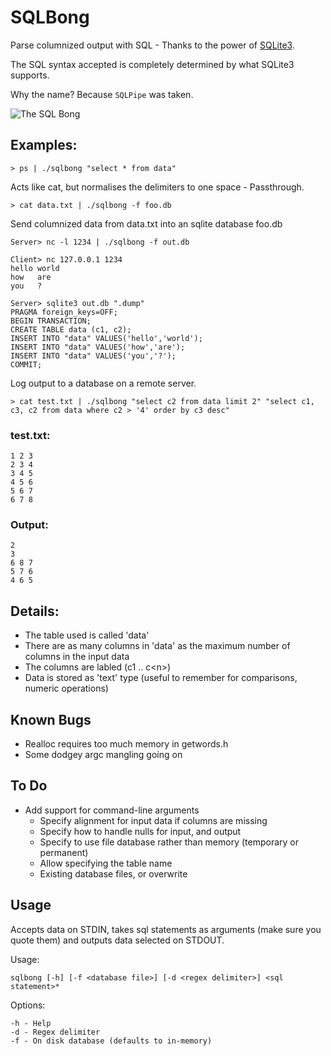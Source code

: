 
SQLBong
=======


Parse columnized output with SQL - Thanks to the power of <a href="http://www.sqlite.org/">SQLite3</a>.

The SQL syntax accepted is completely determined by what SQLite3 supports.

Why the name? Because `SQLPipe` was taken.

<img src="https://raw.github.com/sordina/SQLBong/master/sqlbong.png" alt="The SQL Bong" />

## Examples:

    > ps | ./sqlbong "select * from data"

  Acts like cat, but normalises the delimiters to one space - Passthrough.

    > cat data.txt | ./sqlbong -f foo.db

  Send columnized data from data.txt into an sqlite database foo.db

    Server> nc -l 1234 | ./sqlbong -f out.db

    Client> nc 127.0.0.1 1234
    hello world
    how   are
    you   ?

    Server> sqlite3 out.db ".dump"
    PRAGMA foreign_keys=OFF;
    BEGIN TRANSACTION;
    CREATE TABLE data (c1, c2);
    INSERT INTO "data" VALUES('hello','world');
    INSERT INTO "data" VALUES('how','are');
    INSERT INTO "data" VALUES('you','?');
    COMMIT;

  Log output to a database on a remote server.

    > cat test.txt | ./sqlbong "select c2 from data limit 2" "select c1, c3, c2 from data where c2 > '4' order by c3 desc"

### test.txt:

    1 2 3
    2 3 4
    3 4 5
    4 5 6
    5 6 7
    6 7 8

### Output:

    2
    3
    6 8 7
    5 7 6
    4 6 5

Details:
--------

* The table used is called 'data'
* There are as many columns in 'data' as the maximum number of columns in the input data
* The columns are labled (c1 .. c\<n\>)
* Data is stored as 'text' type (useful to remember for comparisons, numeric operations)

Known Bugs
----------

* Realloc requires too much memory in getwords.h
* Some dodgey argc mangling going on

To Do
-----

* Add support for command-line arguments
  - Specify alignment for input data if columns are missing
  - Specify how to handle nulls for input, and output
  - Specify to use file database rather than memory (temporary or permanent)
  - Allow specifying the table name
  - Existing database files, or overwrite


Usage
-----

Accepts data on STDIN, takes sql statements as arguments (make sure you quote them) and outputs data selected on STDOUT.

Usage:

    sqlbong [-h] [-f <database file>] [-d <regex delimiter>] <sql statement>*

Options:

    -h - Help
    -d - Regex delimiter
    -f - On disk database (defaults to in-memory)
